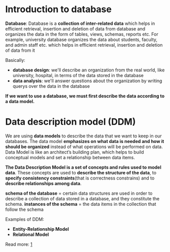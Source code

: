 # Introduction to database
**Database**: Database is a **collection of inter-related data** which helps in efficient retrieval, insertion and deletion of data from database and organizes the data in the form of tables, views, schemas, reports etc. For example, university database organizes the data about students, faculty, and admin staff etc. which helps in efficient retrieval, insertion and deletion of data from it

Basically:
* **database design**: we'll describe an organization from the real world, like university, hospital, in terms of the data stored in the database
* **data analysis**: we'll answer questions about the organization by writing querys over the data in the database

**If we want to use a database, we must first describe the data according to a data model.**

# Data description model (DDM)
We are using **data models** to describe the data that we want to keep in our databases. The data model **emphasizes on what data is needed and how it should be organized** instead of what operations will be performed on data. Data Model is like an architect’s building plan, which helps to build conceptual models and set a relationship between data items.

**The Data Description Model is a set of concepts and rules used to model data**. These concepts are used to **describe the structure of the data**, to **specify consistency 
constraints**(that is correctness constrains) and to **describe relationships among data**. 


**schema of the database** = certain data structures are used in order to describe a collection of data stored in a database, and they constitute the schema.
**instances of the schema** = the data items in the collection that follow the schema

Examples of DDM:
* **Entity-Relationship Model**
* **Relational Model**


Read more: [1](https://www.tutorialspoint.com/dbms/dbms_data_models.htm)
